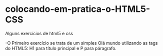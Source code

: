 # colocando-em-pratica-o-HTML5-CSS
Alguns exercícios de html5 e css 

-O Primeiro exercício se trata de um simples Olá mundo utilizando as tags do HTML5: H1 para título principal e P para páragrafo.

